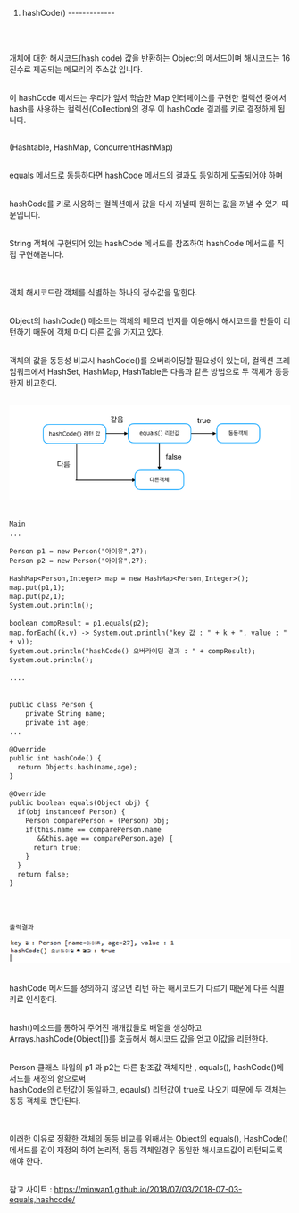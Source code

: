 1.	hashCode() -------------

<br><br>

개체에 대한 해시코드(hash code) 값을 반환하는 Object의 메서드이며 해시코드는 16진수로 제공되는 메모리의 주소값 입니다.<br><br>

이 hashCode 메서드는 우리가 앞서 학습한 Map 인터페이스를 구현한 컬렉션 중에서 hash를 사용하는 컬렉션(Collection)의 경우 이 hashCode 결과를 키로 결정하게 됩니다.<br><br>

(Hashtable, HashMap, ConcurrentHashMap)<br><br>

equals 메서드로 동등하다면 hashCode 메서드의 결과도 동일하게 도출되어야 하며<br><br>

hashCode를 키로 사용하는 컬렉션에서 값을 다시 꺼낼때 원하는 값을 꺼낼 수 있기 때문입니다.<br><br>

String 객체에 구현되어 있는 hashCode 메서드를 참조하여 hashCode 메서드를 직접 구현해봅니다.<br><br><br>

객체 해시코드란 객체를 식별하는 하나의 정수값을 말한다.<br><br>

Object의 hashCode() 메소드는 객체의 메모리 번지를 이용해서 해시코드를 만들어 리턴하기 때문에 객체 마다 다른 값을 가지고 있다.<br><br>

객체의 값을 동등성 비교시 hashCode()를 오버라이딩할 필요성이 있는데, 컬렉션 프레임워크에서 HashSet, HashMap, HashTable은 다음과 같은 방법으로 두 객체가 동등한지 비교한다.<br><br>

<img src="../pictures/1/hash1.PNG"><br><br>

```
Main
...

Person p1 = new Person("아이유",27);
Person p2 = new Person("아이유",27);

HashMap<Person,Integer> map = new HashMap<Person,Integer>();
map.put(p1,1);
map.put(p2,1);
System.out.println();

boolean compResult = p1.equals(p2);
map.forEach((k,v) -> System.out.println("key 값 : " + k + ", value : " + v));
System.out.println("hashCode() 오버라이딩 결과 : " + compResult);
System.out.println();

....


public class Person {
    private String name;
    private int age;
...

@Override
public int hashCode() {
  return Objects.hash(name,age);
}

@Override
public boolean equals(Object obj) {
  if(obj instanceof Person) {
    Person comparePerson = (Person) obj;
    if(this.name == comparePerson.name
       &&this.age == comparePerson.age) {
      return true;
    }
  }
  return false;
}

```

<br><br>

`출력결과`<br>

<img src="../pictures/1/hash2.PNG"><br><br>

hashCode 메서드를 정의하지 않으면 리턴 하는 해시코드가 다르기 때문에 다른 식별키로 인식한다.<br><br>

hash()메소드를 통하여 주어진 매개값들로 배열을 생성하고 Arrays.hashCode(Object[])를 호출해서 해시코드 값을 얻고 이값을 리턴한다.<br><br>

Person 클래스 타입의 p1 과 p2는 다른 참조값 객체지만 , equals(), hashCode()메서드를 재정의 함으로써<br> hashCode의 리턴값이 동일하고, eqauls() 리턴값이 true로 나오기 때문에 두 객체는 동등 객체로 판단된다.<br><br><br>

이러한 이유로 정확한 객체의 동등 비교를 위해서는 Object의 equals(), HashCode()메서드를 같이 재정의 하여 논리적, 동등 객체일경우 동일한 해시코드값이 리턴되도록 해야 한다.<br><br>

참고 사이트 : https://minwan1.github.io/2018/07/03/2018-07-03-equals,hashcode/
